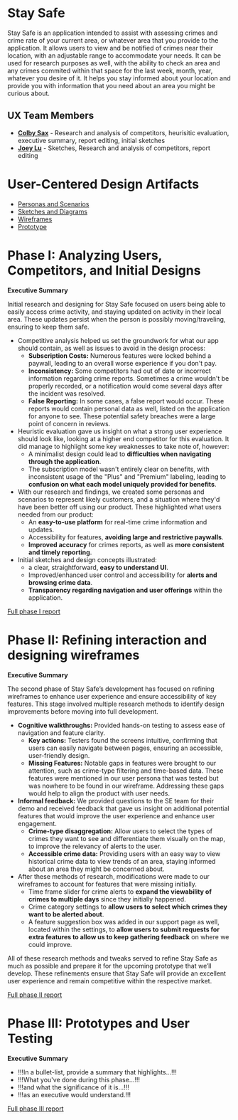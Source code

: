 # Stay Safe

Stay Safe is an application intended to assist with assessing crimes and crime rate of your current area, or whatever area that you provide to the application. It allows users to view and be notified of crimes near their location, with an adjustable range to accommodate your needs. It can be used for research purposes as well, with the ability to check an area and any crimes commited within that space for the last week, month, year, whatever you desire of it. It helps you stay informed about your location and provide you with information that you need about an area you might be curious about.

## UX Team Members

* **[Colby Sax](https://usabilityengineering.github.io/ux-journal-ChicoCJSax/)** - Research and analysis of competitors, heurisitic evaluation, executive summary, report editing, initial sketches
* **[Joey Lu](https://usabilityengineering.github.io/ux-journal-thejoeyluu/)** - Sketches, Research and analysis of competitors, report editing

# User-Centered Design Artifacts
 
* [Personas and Scenarios](personas/)
* [Sketches and Diagrams](sketches/)
* [Wireframes](wireframes/)
* [Prototype](#)

# Phase I: Analyzing Users, Competitors, and Initial Designs

**Executive Summary**

Initial research and designing for Stay Safe focused on users being able to easily access crime activity, and staying updated on activity in their local area. These updates persist when the person is possibly moving/traveling, ensuring to keep them safe.

- Competitive analysis helped us set the groundwork for what our app should contain, as well as issues to avoid in the design process:
  - **Subscription Costs:** Numerous features were locked behind a paywall, leading to an overall worse experience if you don't pay.
  - **Inconsistency:** Some competitors had out of date or incorrect information regarding crime reports. Sometimes a crime wouldn't be properly recorded, or a notification would come several days after the incident was resolved.
  - **False Reporting:** In some cases, a false report would occur. These reports would contain personal data as well, listed on the application for anyone to see. These potential safety breaches were a large point of concern in reviews.
- Heuristic evaluation gave us insight on what a strong user experience should look like, looking at a higher end competitor for this evaluation. It did manage to highlight some key weaknesses to take note of, however:
  - A minimalist design could lead to **difficulties when navigating through the application**.
  - The subscription model wasn't entirely clear on benefits, with inconsistent usage of the "Plus" and "Premium" labeling, leading to **confusion on what each model uniquely provided for benefits**.
- With our research and findings, we created some personas and scenarios to represent likely customers, and a situation where they'd have been better off using our product. These highlighted what users needed from our product:
  - An **easy-to-use platform** for real-time crime information and updates.
  - Accessibility for features, **avoiding large and restrictive paywalls**.
  - **Improved accuracy** for crimes reports, as well as **more consistent and timely reporting**.
- Initial sketches and design concepts illustrated:
  - a clear, straightforward, **easy to understand UI**.
  - Improved/enhanced user control and accessibility for **alerts and browsing crime data**.
  - **Transparency regarding navigation and user offerings** within the application.


[Full phase I report](phaseI/)

# Phase II: Refining interaction and designing wireframes

**Executive Summary**

The second phase of Stay Safe’s development has focused on refining wireframes to enhance user experience and ensure accessibility of key features. This stage involved multiple research methods to identify design improvements before moving into full development.

- **Cognitive walkthroughs:** Provided hands-on testing to assess ease of navigation and feature clarity.
  - **Key actions:** Testers found the screens intuitive, confirming that users can easily navigate between pages, ensuring an accessible, user-friendly design.
  - **Missing Features:** Notable gaps in features were brought to our attention, such as crime-type filtering and time-based data. These features were mentioned in our user persona that was tested but was nowhere to be found in our wireframe. Addressing these gaps would help to align the product with user needs.
- **Informal feedback:** We provided questions to the SE team for their demo and received feedback that gave us insight on additional potential features that would improve the user experience and enhance user engagement.
  - **Crime-type disaggregation:**  Allow users to select the types of crimes they want to see and differentiate them visually on the map, to improve the relevancy of alerts to the user.
  - **Accessible crime data:** Providing users with an easy way to view historical crime data to view trends of an area, staying informed about an area they might be concerned about.
- After these methods of research, modifications were made to our wireframes to account for features that were missing initially.
  - Time frame slider for crime alerts to **expand the viewability of crimes to multiple days** since they initially happened.
  - Crime category settings to **allow users to select which crimes they want to be alerted about**.
  - A feature suggestion box was added in our support page as well, located within the settings, to **allow users to submit requests for extra features to allow us to keep gathering feedback** on where we could improve.

All of these research methods and tweaks served to refine Stay Safe as much as possible and prepare it for the upcoming prototype that we’ll develop. These refinements ensure that Stay Safe will provide an excellent user experience and remain competitive within the respective market.


[Full phase II report](phaseII/)

# Phase III: Prototypes and User Testing

**Executive Summary**

* !!!In a bullet-list, provide a summary that highlights...!!!
* !!!What you've done during this phase...!!!
* !!!and what the significance of it is...!!!
* !!!as an executive would understand.!!!

[Full phase III report](phaseIII/)
